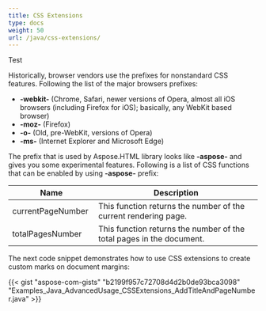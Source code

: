 ```yaml
---
title: CSS Extensions
type: docs
weight: 50
url: /java/css-extensions/
---
```

Test

Historically, browser vendors use the prefixes for nonstandard CSS features. Following the list of the major browsers prefixes:

* **\-webkit-** (Chrome, Safari, newer versions of Opera, almost all iOS browsers (including Firefox for iOS); basically, any WebKit based browser)
* **\-moz-** (Firefox)
* **\-o-** (Old, pre-WebKit, versions of Opera)
* **\-ms-** (Internet Explorer and Microsoft Edge)

The prefix that is used by Aspose.HTML library looks like **\-aspose-** and gives you some experimental features. Following is a list of CSS functions that can be enabled by using **\-aspose-** prefix:

| **Name**           | **Description**                                                      |
| ------------------ | -------------------------------------------------------------------- |
| currentPageNumber  | This function returns the number of the current rendering page.      |
| totalPagesNumber   | This function returns the number of the total pages in the document. |

The next code snippet demonstrates how to use CSS extensions to create custom marks on document margins: 

{{< gist "aspose-com-gists" "b2199f957c72708d4d2b0de93bca3098" "Examples_Java_AdvancedUsage_CSSExtensions_AddTitleAndPageNumber.java" >}}